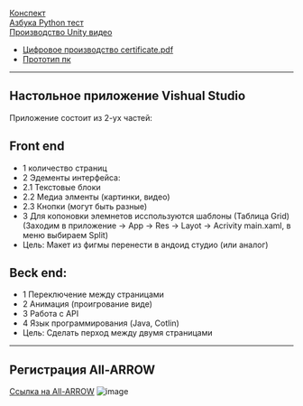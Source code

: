 [Конспект](https://docs.google.com/document/d/1BxKB9SluwM4lkCFhDXq96scO6MyznyHF__l34v5dEFE/edit?usp=sharing  )   
[Азбука Python тест](https://docs.google.com/document/d/10xkbDAaJdVjqVPx-2YzWqePQzVuAr_V3g5U0zrIomiM/edit?usp=sharing  )  
[Производство Unity видео](https://drive.google.com/file/d/1k6ZS9t4XIj1-1Gm7Zfkn5JdwuewCgxxi/view?usp=sharing)

- [Цифровое производство certificate.pdf](https://github.com/Katya6589/semester5/files/12784275/certificate.1.pdf)
- [Прототип пк ](https://www.figma.com/file/siHE36GSOmbPZWUaYfOcQs/MODERN-PAGE-TRANSITIONS-by-MAKETHECUT.STUDIO-(Community)?type=design&node-id=0-1&mode=design&t=8S23tfMer1KHHiYC-0)

---
Настольное приложение Vishual Studio
--
Приложение состоит из 2-ух частей:

Front end
--
- 1 количество страниц
- 2 Эдементы интерфейса:
- 2.1 Текстовые блоки
- 2.2 Медиа элменты (картинки, видео)
- 2.3 Кнопки (могут быть разные)
 - 3 Для копоновки элемнетов исспользуются шаблоны (Таблица Grid) (Заходим в приложение -> App -> Res -> Layot -> Acrivity main.xaml, в меню выбираем Split)
 - Цель: Макет из фигмы перенести в андоид студио (или аналог)  

Beck end:
--
 - 1 Переключение между страницами
 - 2 Анимация (проигрование виде)
 - 3 Работа с API
 - 4 Язык программирования (Java, Cotlin)
 - Цель: Сделать перход между двумя страницами 


---
Регистрация All-ARROW
--
[Ссылка на All-ARROW](https://talent.kruzhok.org/events/requests)
![image](https://github.com/Katya6589/semester5/assets/113089569/0d30b57a-9349-4781-9149-67ff903401aa)

